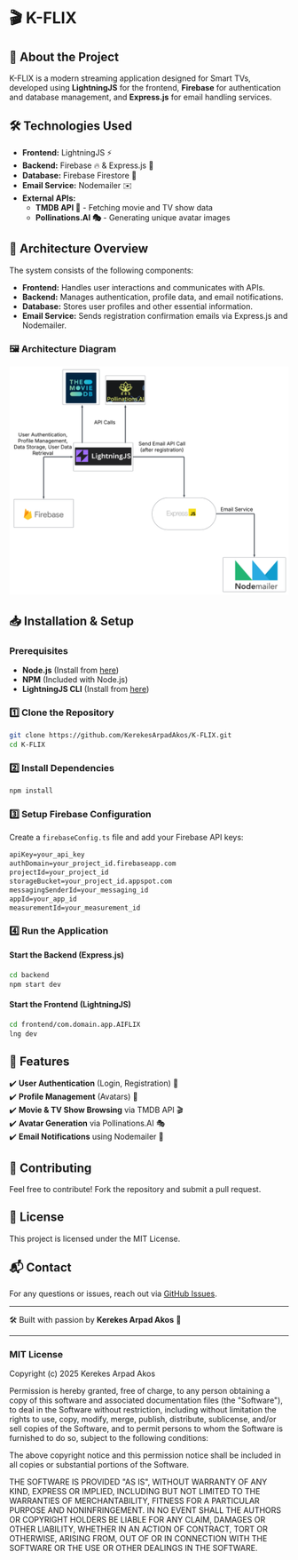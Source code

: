 # 🎬 K-FLIX

## 📌 About the Project
K-FLIX is a modern streaming application designed for Smart TVs, developed using **LightningJS** for the frontend, **Firebase** for authentication and database management, and **Express.js** for email handling services.

## 🛠️ Technologies Used
- **Frontend:** LightningJS ⚡
- **Backend:** Firebase 🔥 & Express.js 🚀
- **Database:** Firebase Firestore 📂
- **Email Service:** Nodemailer ✉️
- **External APIs:**
  - **TMDB API 🎥** - Fetching movie and TV show data
  - **Pollinations.AI 🎭** - Generating unique avatar images

## 📐 Architecture Overview
The system consists of the following components:
- **Frontend:** Handles user interactions and communicates with APIs.
- **Backend:** Manages authentication, profile data, and email notifications.
- **Database:** Stores user profiles and other essential information.
- **Email Service:** Sends registration confirmation emails via Express.js and Nodemailer.

### 🖼️ Architecture Diagram
![System Architecture](/frontend/com.domain.app.AIFLIX/static/images/architekturaDiagram.png)

## 📥 Installation & Setup
### Prerequisites
- **Node.js** (Install from [here](https://nodejs.org/))
- **NPM** (Included with Node.js)
- **LightningJS CLI** (Install from [here](https://lightningjs.io/docs/#/getting-started/InstallCLI/index))
### 1️⃣ Clone the Repository
```bash
git clone https://github.com/KerekesArpadAkos/K-FLIX.git
cd K-FLIX
```

### 2️⃣ Install Dependencies
```bash
npm install
```

### 3️⃣ Setup Firebase Configuration
Create a `firebaseConfig.ts` file and add your Firebase API keys:
```env
apiKey=your_api_key
authDomain=your_project_id.firebaseapp.com
projectId=your_project_id
storageBucket=your_project_id.appspot.com
messagingSenderId=your_messaging_id
appId=your_app_id
measurementId=your_measurement_id
```

### 4️⃣ Run the Application
#### Start the Backend (Express.js)
```bash
cd backend
npm start dev
```

#### Start the Frontend (LightningJS)
```bash
cd frontend/com.domain.app.AIFLIX
lng dev
```

## 🚀 Features
✔️ **User Authentication** (Login, Registration) 🔑  
✔️ **Profile Management** (Avatars) 👤  
✔️ **Movie & TV Show Browsing** via TMDB API 🎬  
✔️ **Avatar Generation** via Pollinations.AI 🎭  
✔️ **Email Notifications** using Nodemailer 📧  

## 🤝 Contributing
Feel free to contribute! Fork the repository and submit a pull request.

## 📜 License
This project is licensed under the MIT License.

## 📬 Contact
For any questions or issues, reach out via [GitHub Issues](https://github.com/KerekesArpadAkos/K-FLIX/issues).

---
🛠️ Built with passion by **Kerekes Arpad Akos** 🚀


---

### MIT License

Copyright (c) 2025 Kerekes Arpad Akos

Permission is hereby granted, free of charge, to any person obtaining a copy
of this software and associated documentation files (the "Software"), to deal
in the Software without restriction, including without limitation the rights
to use, copy, modify, merge, publish, distribute, sublicense, and/or sell
copies of the Software, and to permit persons to whom the Software is
furnished to do so, subject to the following conditions:

The above copyright notice and this permission notice shall be included in all
copies or substantial portions of the Software.

THE SOFTWARE IS PROVIDED "AS IS", WITHOUT WARRANTY OF ANY KIND, EXPRESS OR
IMPLIED, INCLUDING BUT NOT LIMITED TO THE WARRANTIES OF MERCHANTABILITY,
FITNESS FOR A PARTICULAR PURPOSE AND NONINFRINGEMENT. IN NO EVENT SHALL THE
AUTHORS OR COPYRIGHT HOLDERS BE LIABLE FOR ANY CLAIM, DAMAGES OR OTHER
LIABILITY, WHETHER IN AN ACTION OF CONTRACT, TORT OR OTHERWISE, ARISING FROM,
OUT OF OR IN CONNECTION WITH THE SOFTWARE OR THE USE OR OTHER DEALINGS IN THE
SOFTWARE.


